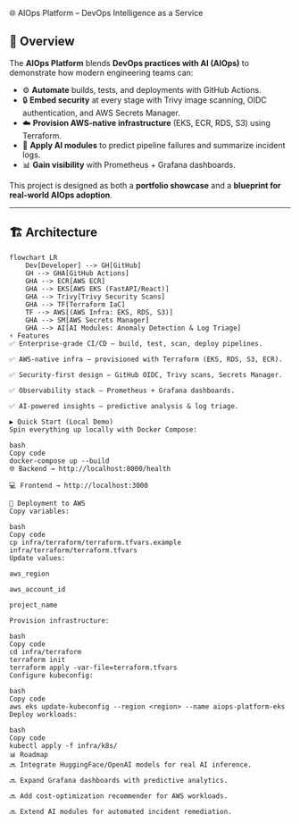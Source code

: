 🌐 AIOps Platform – DevOps Intelligence as a Service

## 🚀 Overview
The **AIOps Platform** blends **DevOps practices with AI (AIOps)** to demonstrate how modern engineering teams can:

- ⚙️ **Automate** builds, tests, and deployments with GitHub Actions.  
- 🔒 **Embed security** at every stage with Trivy image scanning, OIDC authentication, and AWS Secrets Manager.  
- ☁️ **Provision AWS-native infrastructure** (EKS, ECR, RDS, S3) using Terraform.  
- 🤖 **Apply AI modules** to predict pipeline failures and summarize incident logs.  
- 📊 **Gain visibility** with Prometheus + Grafana dashboards.  

This project is designed as both a **portfolio showcase** and a **blueprint for real-world AIOps adoption**.  

---

## 🏗️ Architecture
```mermaid
flowchart LR
    Dev[Developer] --> GH[GitHub]
    GH --> GHA[GitHub Actions]
    GHA --> ECR[AWS ECR]
    GHA --> EKS[AWS EKS (FastAPI/React)]
    GHA --> Trivy[Trivy Security Scans]
    GHA --> TF[Terraform IaC]
    TF --> AWS[(AWS Infra: EKS, RDS, S3)]
    GHA --> SM[AWS Secrets Manager]
    GHA --> AI[AI Modules: Anomaly Detection & Log Triage]
⚡ Features
✅ Enterprise-grade CI/CD – build, test, scan, deploy pipelines.

✅ AWS-native infra – provisioned with Terraform (EKS, RDS, S3, ECR).

✅ Security-first design – GitHub OIDC, Trivy scans, Secrets Manager.

✅ Observability stack – Prometheus + Grafana dashboards.

✅ AI-powered insights – predictive analysis & log triage.

▶️ Quick Start (Local Demo)
Spin everything up locally with Docker Compose:

bash
Copy code
docker-compose up --build
🌐 Backend → http://localhost:8000/health

💻 Frontend → http://localhost:3000

🚀 Deployment to AWS
Copy variables:

bash
Copy code
cp infra/terraform/terraform.tfvars.example infra/terraform/terraform.tfvars
Update values:

aws_region

aws_account_id

project_name

Provision infrastructure:

bash
Copy code
cd infra/terraform
terraform init
terraform apply -var-file=terraform.tfvars
Configure kubeconfig:

bash
Copy code
aws eks update-kubeconfig --region <region> --name aiops-platform-eks
Deploy workloads:

bash
Copy code
kubectl apply -f infra/k8s/
📊 Roadmap
🔜 Integrate HuggingFace/OpenAI models for real AI inference.

🔜 Expand Grafana dashboards with predictive analytics.

🔜 Add cost-optimization recommender for AWS workloads.

🔜 Extend AI modules for automated incident remediation.